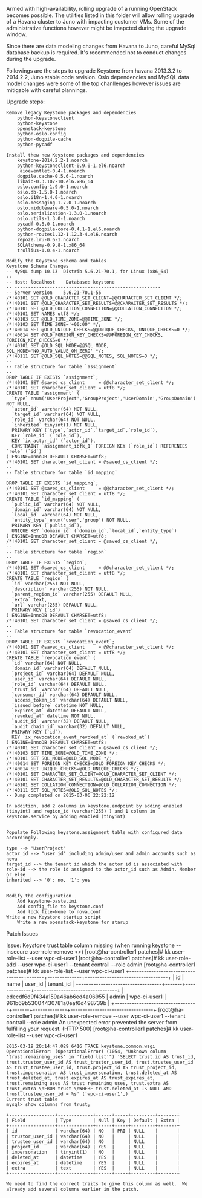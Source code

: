Armed with high-availability, rolling upgrade of a running OpenStack becomes possible. The utilities listed in this folder will allow rolling upgrade of a Havana cluster to Juno with impacting customer VMs. Some of the administrative functions however might be imapcted during the upgrade window.

Since there are data modeling changes from Havana to Juno, careful MySql database backup is required. It's recommended not to conduct changes during the upgrade.

Followings are the steps to upgrade Keystone from havana 2013.3.2 to 2014.2.2, Juno stable code revision. Oslo dependencies and MySQL data model changes were some of the top chanllenges however issues are mitigable with careful plannings.  

Upgrade steps:


    Remove legacy Keystone packages and dependencies
        python-keystoneclient
        python-keystone 
        openstack-keystone
        python-oslo-config
        python-dogpile-cache
        python-pycadf

    Install thew new Keystone packages and dependencies
        keystone-2014.2.2-1.noarch
        python-keystoneclient-0.9.0-1.el6.noarch
         aioeventlet-0.4-1.noarch  
        dogpile.cache-0.5.6-1.noarch  
        libaio-0.3.107-10.el6.x86_64  
        oslo.config-1.9.0-1.noarch  
        oslo.db-1.5.0-1.noarch  
        oslo.i18n-1.4.0-1.noarch  
        oslo.messaging-1.7.0-1.noarch  
        oslo.middleware-0.5.0-1.noarch  
        oslo.serialization-1.3.0-1.noarch  
        oslo.utils-1.3.0-1.noarch  
        pycadf-0.8.0-1.noarch  
        python-dogpile-core-0.4.1-1.el6.noarch  
        python-routes1.12-1.12.3-4.el6.noarch  
        repoze.lru-0.6-1.noarch  
        SQLAlchemy-0.9.8-1.x86_64  
        trollius-1.0.4-1.noarch 

    Modify the Keystone schema and tables
    Keystone Schema Changes
    -- MySQL dump 10.13  Distrib 5.6.21-70.1, for Linux (x86_64)
    --
    -- Host: localhost    Database: keystone
    -- ------------------------------------------------------
    -- Server version    5.6.21-70.1-56
    /*!40101 SET @OLD_CHARACTER_SET_CLIENT=@@CHARACTER_SET_CLIENT */;
    /*!40101 SET @OLD_CHARACTER_SET_RESULTS=@@CHARACTER_SET_RESULTS */;
    /*!40101 SET @OLD_COLLATION_CONNECTION=@@COLLATION_CONNECTION */;
    /*!40101 SET NAMES utf8 */;
    /*!40103 SET @OLD_TIME_ZONE=@@TIME_ZONE */;
    /*!40103 SET TIME_ZONE='+00:00' */;
    /*!40014 SET @OLD_UNIQUE_CHECKS=@@UNIQUE_CHECKS, UNIQUE_CHECKS=0 */;
    /*!40014 SET @OLD_FOREIGN_KEY_CHECKS=@@FOREIGN_KEY_CHECKS, FOREIGN_KEY_CHECKS=0 */;
    /*!40101 SET @OLD_SQL_MODE=@@SQL_MODE, SQL_MODE='NO_AUTO_VALUE_ON_ZERO' */;
    /*!40111 SET @OLD_SQL_NOTES=@@SQL_NOTES, SQL_NOTES=0 */;
    --
    -- Table structure for table `assignment`
    --
    DROP TABLE IF EXISTS `assignment`;
    /*!40101 SET @saved_cs_client     = @@character_set_client */;
    /*!40101 SET character_set_client = utf8 */;
    CREATE TABLE `assignment` (
      `type` enum('UserProject','GroupProject','UserDomain','GroupDomain') NOT NULL,
      `actor_id` varchar(64) NOT NULL,
      `target_id` varchar(64) NOT NULL,
      `role_id` varchar(64) NOT NULL,
      `inherited` tinyint(1) NOT NULL,
      PRIMARY KEY (`type`,`actor_id`,`target_id`,`role_id`),
      KEY `role_id` (`role_id`),
      KEY `ix_actor_id` (`actor_id`),
      CONSTRAINT `assignment_ibfk_1` FOREIGN KEY (`role_id`) REFERENCES `role` (`id`)
    ) ENGINE=InnoDB DEFAULT CHARSET=utf8;
    /*!40101 SET character_set_client = @saved_cs_client */;
    --
    -- Table structure for table `id_mapping`
    --
    DROP TABLE IF EXISTS `id_mapping`;
    /*!40101 SET @saved_cs_client     = @@character_set_client */;
    /*!40101 SET character_set_client = utf8 */;
    CREATE TABLE `id_mapping` (
      `public_id` varchar(64) NOT NULL,
      `domain_id` varchar(64) NOT NULL,
      `local_id` varchar(64) NOT NULL,
      `entity_type` enum('user','group') NOT NULL,
      PRIMARY KEY (`public_id`),
      UNIQUE KEY `domain_id` (`domain_id`,`local_id`,`entity_type`)
    ) ENGINE=InnoDB DEFAULT CHARSET=utf8;
    /*!40101 SET character_set_client = @saved_cs_client */;
    --
    -- Table structure for table `region`
    --
    DROP TABLE IF EXISTS `region`;
    /*!40101 SET @saved_cs_client     = @@character_set_client */;
    /*!40101 SET character_set_client = utf8 */;
    CREATE TABLE `region` (
      `id` varchar(255) NOT NULL,
      `description` varchar(255) NOT NULL,
      `parent_region_id` varchar(255) DEFAULT NULL,
      `extra` text,
      `url` varchar(255) DEFAULT NULL,
      PRIMARY KEY (`id`)
    ) ENGINE=InnoDB DEFAULT CHARSET=utf8;
    /*!40101 SET character_set_client = @saved_cs_client */;
    --
    -- Table structure for table `revocation_event`
    --
    DROP TABLE IF EXISTS `revocation_event`;
    /*!40101 SET @saved_cs_client     = @@character_set_client */;
    /*!40101 SET character_set_client = utf8 */;
    CREATE TABLE `revocation_event` (
      `id` varchar(64) NOT NULL,
      `domain_id` varchar(64) DEFAULT NULL,
      `project_id` varchar(64) DEFAULT NULL,
      `user_id` varchar(64) DEFAULT NULL,
      `role_id` varchar(64) DEFAULT NULL,
      `trust_id` varchar(64) DEFAULT NULL,
      `consumer_id` varchar(64) DEFAULT NULL,
      `access_token_id` varchar(64) DEFAULT NULL,
      `issued_before` datetime NOT NULL,
      `expires_at` datetime DEFAULT NULL,
      `revoked_at` datetime NOT NULL,
      `audit_id` varchar(32) DEFAULT NULL,
      `audit_chain_id` varchar(32) DEFAULT NULL,
      PRIMARY KEY (`id`),
      KEY `ix_revocation_event_revoked_at` (`revoked_at`)
    ) ENGINE=InnoDB DEFAULT CHARSET=utf8;
    /*!40101 SET character_set_client = @saved_cs_client */;
    /*!40103 SET TIME_ZONE=@OLD_TIME_ZONE */;
    /*!40101 SET SQL_MODE=@OLD_SQL_MODE */;
    /*!40014 SET FOREIGN_KEY_CHECKS=@OLD_FOREIGN_KEY_CHECKS */;
    /*!40014 SET UNIQUE_CHECKS=@OLD_UNIQUE_CHECKS */;
    /*!40101 SET CHARACTER_SET_CLIENT=@OLD_CHARACTER_SET_CLIENT */;
    /*!40101 SET CHARACTER_SET_RESULTS=@OLD_CHARACTER_SET_RESULTS */;
    /*!40101 SET COLLATION_CONNECTION=@OLD_COLLATION_CONNECTION */;
    /*!40111 SET SQL_NOTES=@OLD_SQL_NOTES */;
    -- Dump completed on 2015-03-06 22:22:12
     
    In addition, add 2 columns in keystone.endpoint by adding enabled (tinyint) and region_id (varchar(255) ) and 1 column in keystone.service by adding enabled (tinyint)
     
     
    Populate Following keystone.assignment table with configured data accordingly.
     
    type --> "UserProject"
    actor_id --> "user_id" including admin/user and admin accounts such as nova
    target_id --> the tenant id which the actor id is associated with
    role-id --> the role id assigned to the actor_id such as Admin. Member or else  
    inherited --> '0': no, '1': yes


    Modify the configuration
        Add keystone-paste.ini
        Add config_file to keystone.conf
        Add lock_file=None to nova.conf
    Write a new Keystone startup script    
        Write a new openstack-keystone for starup

Patch Issues
 
Issue: Keystone trust table column missing
(when running keystone --insecure user-role-remove <>)
[root@ha-controller1 patches]# kk user-role-list --user wpc-ci-user1
[root@ha-controller1 patches]# kk user-role-add --user wpc-ci-user1 --tenant contrail --role admin
[root@ha-controller1 patches]# kk user-role-list --user wpc-ci-user1
    +----------------------------------+-------+--------------+----------------------------------+
    |                id                |  name |   user_id    |            tenant_id             |
    +----------------------------------+-------+--------------+----------------------------------+
    | edecdf6d9f434a159a46ab6ed4a06955 | admin | wpc-ci-user1 | 961b69b53004430781a0eaf6d498739b |
    +----------------------------------+-------+--------------+----------------------------------+
    [root@ha-controller1 patches]# kk user-role-remove --user wpc-ci-user1 --tenant contrail --role admin
    An unexpected error prevented the server from fulfilling your request. (HTTP 500)
    [root@ha-controller1 patches]# kk user-role-list --user wpc-ci-user1

 

    2015-03-19 20:14:47.029 6416 TRACE keystone.common.wsgi OperationalError: (OperationalError) (1054, "Unknown column 'trust.remaining_uses' in 'field list'") 'SELECT trust.id AS trust_id, trust.trustor_user_id AS trust_trustor_user_id, trust.trustee_user_id AS trust_trustee_user_id, trust.project_id AS trust_project_id, trust.impersonation AS trust_impersonation, trust.deleted_at AS trust_deleted_at, trust.expires_at AS trust_expires_at, trust.remaining_uses AS trust_remaining_uses, trust.extra AS trust_extra \nFROM trust \nWHERE trust.deleted_at IS NULL AND trust.trustee_user_id = %s' ('wpc-ci-user1',)
    Current trust table
    mysql> show columns from trust;

    +-----------------+-------------+------+-----+---------+-------+
    | Field           | Type        | Null | Key | Default | Extra |
    +-----------------+-------------+------+-----+---------+-------+
    | id              | varchar(64) | NO   | PRI | NULL    |       |
    | trustor_user_id | varchar(64) | NO   |     | NULL    |       |
    | trustee_user_id | varchar(64) | NO   |     | NULL    |       |
    | project_id      | varchar(64) | YES  |     | NULL    |       |
    | impersonation   | tinyint(1)  | NO   |     | NULL    |       |
    | deleted_at      | datetime    | YES  |     | NULL    |       |
    | expires_at      | datetime    | YES  |     | NULL    |       |
    | extra           | text        | YES  |     | NULL    |       |
    +-----------------+-------------+------+-----+---------+-------+

    We need to find the correct traits to give this column as well.  We already add several columns earlier in the patch. 

